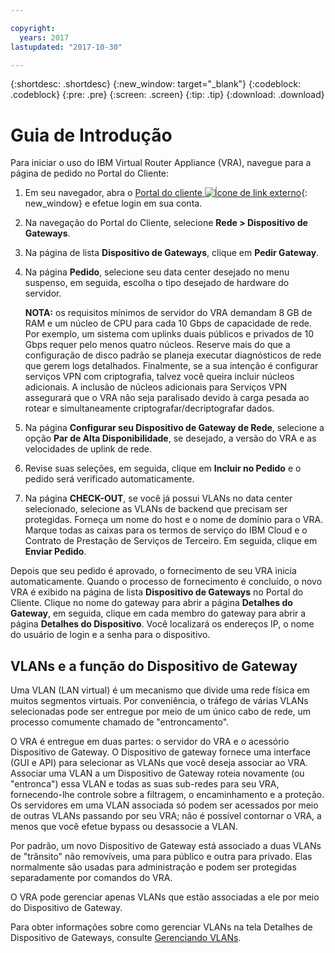 ```yaml
---

copyright:
  years: 2017
lastupdated: "2017-10-30"

---
```


{:shortdesc: .shortdesc}
{:new_window: target="_blank"}
{:codeblock: .codeblock}
{:pre: .pre}
{:screen: .screen}
{:tip: .tip}
{:download: .download}


# Guia de Introdução
Para iniciar o uso do IBM Virtual Router Appliance (VRA), navegue para a página de pedido no Portal do Cliente:

1. Em seu navegador, abra o [Portal do cliente ![Ícone de link externo](../../icons/launch-glyph.svg "Ícone de link externo")](https://control.softlayer.com/){: new_window} e efetue login em sua conta.
2. Na navegação do Portal do Cliente, selecione **Rede > Dispositivo de Gateways**.
3. Na página de lista **Dispositivo de Gateways**, clique em **Pedir Gateway**.
4. Na página **Pedido**, selecione seu data center desejado no menu suspenso, em seguida, escolha o tipo desejado de hardware do servidor.

    **NOTA:** os requisitos mínimos de servidor do VRA demandam 8 GB de RAM e um núcleo de CPU para cada 10 Gbps de capacidade de rede. Por exemplo, um sistema com uplinks duais públicos e privados de 10 Gbps requer pelo menos quatro núcleos. Reserve mais do que a configuração de disco padrão se planeja executar diagnósticos de rede que gerem logs detalhados. Finalmente, se a sua intenção é configurar serviços VPN com criptografia, talvez você queira incluir núcleos adicionais. A inclusão de núcleos adicionais para Serviços VPN assegurará que o VRA não seja paralisado devido à carga pesada ao rotear e simultaneamente criptografar/decriptografar dados.

5. Na página **Configurar seu Dispositivo de Gateway de Rede**, selecione a opção **Par de Alta Disponibilidade**, se desejado, a versão do VRA e as velocidades de uplink de rede.
6. Revise suas seleções, em seguida, clique em **Incluir no Pedido** e o pedido será verificado automaticamente.
7. Na página **CHECK-OUT**, se você já possui VLANs no data center selecionado, selecione as VLANs de backend que precisam ser protegidas. Forneça um nome do host e o nome de domínio para o VRA. Marque todas as caixas para os termos de serviço do IBM Cloud e o Contrato de Prestação de Serviços de Terceiro. Em seguida, clique em **Enviar Pedido**.

Depois que seu pedido é aprovado, o fornecimento de seu VRA inicia automaticamente. Quando o processo de fornecimento é concluído, o novo VRA é exibido na página de lista **Dispositivo de Gateways** no Portal do Cliente. Clique no nome do gateway para abrir a página **Detalhes do Gateway**, em seguida, clique em cada membro do gateway para abrir a página **Detalhes do Dispositivo**. Você localizará os endereços IP, o nome do usuário de login e a senha para o dispositivo.  
 
## VLANs e a função do Dispositivo de Gateway
Uma VLAN (LAN virtual) é um mecanismo que divide uma rede física em muitos segmentos virtuais. Por conveniência, o tráfego de várias VLANs selecionadas pode ser entregue por meio de um único cabo de rede, um processo comumente chamado de "entroncamento".

O VRA é entregue em duas partes: o servidor do VRA e o acessório Dispositivo de Gateway. O Dispositivo de gateway fornece uma interface (GUI e API) para selecionar as VLANs que você deseja associar ao VRA. Associar uma VLAN a um Dispositivo de Gateway roteia novamente (ou "entronca") essa VLAN e todas as suas sub-redes para seu VRA, fornecendo-lhe controle sobre a filtragem, o encaminhamento e a proteção. Os servidores em uma VLAN associada só podem ser acessados por meio de outras VLANs passando por seu VRA; não é possível contornar o VRA, a menos que você efetue bypass ou desassocie a VLAN.

Por padrão, um novo Dispositivo de Gateway está associado a duas VLANs de "trânsito" não removíveis, uma para público e outra para privado. Elas normalmente são usadas para administração e podem ser protegidas separadamente por comandos do VRA.

O VRA pode gerenciar apenas VLANs que estão associadas a ele por meio do Dispositivo de Gateway.

Para obter informações sobre como gerenciar VLANs na tela Detalhes de Dispositivo de Gateways, consulte [Gerenciando VLANs](manage-vlans.html).
